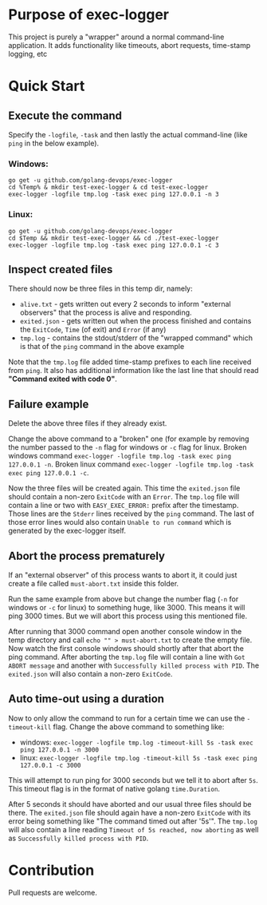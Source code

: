 # Purpose of exec-logger

This project is purely a "wrapper" around a normal command-line application. It adds functionality like timeouts, abort requests, time-stamp logging, etc

# Quick Start

## Execute the command

Specify the `-logfile`, `-task` and then lastly the actual command-line (like `ping` in the below example).

### Windows:

```
go get -u github.com/golang-devops/exec-logger
cd %Temp% & mkdir test-exec-logger & cd test-exec-logger
exec-logger -logfile tmp.log -task exec ping 127.0.0.1 -n 3
```

### Linux:

```
go get -u github.com/golang-devops/exec-logger
cd $Temp && mkdir test-exec-logger && cd ./test-exec-logger
exec-logger -logfile tmp.log -task exec ping 127.0.0.1 -c 3
```

## Inspect created files

There should now be three files in this temp dir, namely:

- `alive.txt` - gets written out every 2 seconds to inform "external observers" that the process is alive and responding.
- `exited.json` - gets written out when the process finished and contains the `ExitCode`, `Time` (of exit) and `Error` (if any)
- `tmp.log` - contains the stdout/stderr of the "wrapped command" which is that of the `ping` command in the above example

Note that the `tmp.log` file added time-stamp prefixes to each line received from `ping`. It also has additional information like the last line that should read **"Command exited with code 0"**.

## Failure example

Delete the above three files if they already exist.

Change the above command to a "broken" one (for example by removing the number passed to the `-n` flag for windows or `-c` flag for linux. Broken windows command `exec-logger -logfile tmp.log -task exec ping 127.0.0.1 -n`. Broken linux command `exec-logger -logfile tmp.log -task exec ping 127.0.0.1 -c`.

Now the three files will be created again. This time the `exited.json` file should contain a non-zero `ExitCode` with an `Error`. The `tmp.log` file will contain a line or two with `EASY_EXEC_ERROR:` prefix after the timestamp. Those lines are the `Stderr` lines received by the `ping` command. The last of those error lines would also contain `Unable to run command` which is generated by the exec-logger itself.

## Abort the process prematurely

If an "external observer" of this process wants to abort it, it could just create a file called `must-abort.txt` inside this folder.

Run the same example from above but change the number flag (`-n` for windows or `-c` for linux) to something huge, like 3000. This means it will ping 3000 times. But we will abort this process using this mentioned file.

After running that 3000 command open another console window in the temp directory and call `echo "" > must-abort.txt` to create the empty file. Now watch the first console windows should shortly after that abort the ping command. After aborting the `tmp.log` file will contain a line with `Got ABORT message` and another with `Successfully killed process with PID`. The `exited.json` will also contain a non-zero `ExitCode`.

## Auto time-out using a duration

Now to only allow the command to run for a certain time we can use the `-timeout-kill` flag. Change the above command to something like:

- windows: `exec-logger -logfile tmp.log -timeout-kill 5s -task exec ping 127.0.0.1 -n 3000`
- linux: `exec-logger -logfile tmp.log -timeout-kill 5s -task exec ping 127.0.0.1 -c 3000`

This will attempt to run ping for 3000 seconds but we tell it to abort after `5s`. This timeout flag is in the format of native golang `time.Duration`.

After 5 seconds it should have aborted and our usual three files should be there. The `exited.json` file should again have a non-zero `ExitCode` with its error being something like "The command timed out after '5s'". The `tmp.log` will also contain a line reading `Timeout of 5s reached, now aborting` as well as `Successfully killed process with PID`.

# Contribution

Pull requests are welcome.